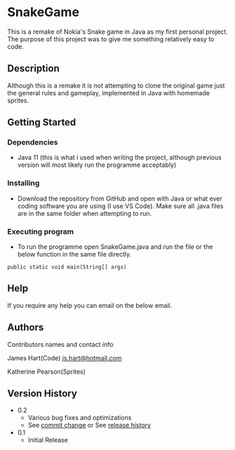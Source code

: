 # SnakeGame

This is a remake of Nokia's Snake game in Java as my first personal project. The purpose of this project was to give me something relatively easy to code.

## Description

Although this is a remake it is not attempting to clone the original game just the general rules and gameplay, implemented in Java with homemade sprites.

## Getting Started

### Dependencies

* Java 11 (this is what i used when writing the project, although previous version will most likely run the programme acceptably)

### Installing

* Download the repository from GitHub and open with Java or what ever coding software you are using (I use VS Code). Make sure all .java files are in the same folder when attempting to run.

### Executing program

* To run the programme open SnakeGame.java and run the file or the below function in the same file directly.
```
public static void main(String[] args)
```

## Help

If you require any help you can email on the below email.

## Authors

Contributors names and contact info

James Hart(Code)
js.hart@hotmail.com

Katherine Pearson(Sprites)

## Version History

* 0.2
    * Various bug fixes and optimizations
    * See [commit change]() or See [release history]()
* 0.1
    * Initial Release
